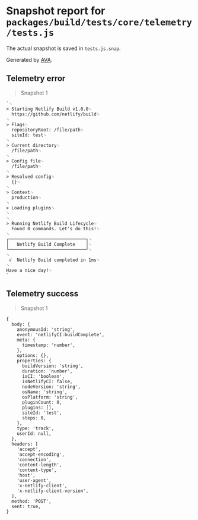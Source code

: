 # Snapshot report for `packages/build/tests/core/telemetry/tests.js`

The actual snapshot is saved in `tests.js.snap`.

Generated by [AVA](https://ava.li).

## Telemetry error

> Snapshot 1

    `␊
    > Starting Netlify Build v1.0.0␊
      https://github.com/netlify/build␊
    ␊
    > Flags␊
      repositoryRoot: /file/path␊
      siteId: test␊
    ␊
    > Current directory␊
      /file/path␊
    ␊
    > Config file␊
      /file/path␊
    ␊
    > Resolved config␊
      {}␊
    ␊
    > Context␊
      production␊
    ␊
    > Loading plugins␊
    ␊
    ␊
    > Running Netlify Build Lifecycle␊
      Found 0 commands. Let's do this!␊
    ␊
    ┌─────────────────────────────┐␊
    │   Netlify Build Complete    │␊
    └─────────────────────────────┘␊
    ␊
     √  Netlify Build completed in 1ms␊
    ␊
    Have a nice day!␊
    `

## Telemetry success

> Snapshot 1

    {
      body: {
        anonymousId: 'string',
        event: 'netlifyCI:buildComplete',
        meta: {
          timestamp: 'number',
        },
        options: {},
        properties: {
          buildVersion: 'string',
          duration: 'number',
          isCI: 'boolean',
          isNetlifyCI: false,
          nodeVersion: 'string',
          osName: 'string',
          osPlatform: 'string',
          pluginCount: 0,
          plugins: [],
          siteId: 'test',
          steps: 0,
        },
        type: 'track',
        userId: null,
      },
      headers: [
        'accept',
        'accept-encoding',
        'connection',
        'content-length',
        'content-type',
        'host',
        'user-agent',
        'x-netlify-client',
        'x-netlify-client-version',
      ],
      method: 'POST',
      sent: true,
    }
